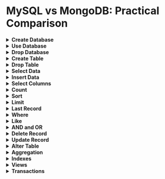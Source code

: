 # MySQL vs MongoDB: Practical Comparison

<details>
  <summary><strong>Create Database</strong></summary>

- MySQL
  - `CREATE DATABASE ecommerce;`
- MongoDB
  - `Use ecommerce`
</details>

<details>
  <summary><strong>Use Database</strong></summary>

- MySQL
  - `Use ecommerce;`
- MongoDB
  - `Use ecommerce`
</details>

<details>
  <summary><strong>Drop Database</strong></summary>

- MySQL
  - `DROP DATABASE ecommerce;`
- MongoDB
  - `db.dropDatabase()`
</details>

<details>
  <summary><strong>Create Table</strong></summary>

- MySQL
  - `CREATE TABLE customers(id INT UNSIGNED PRIMARY KEY AUTO_INCREMENT, first_name VARCHAR(50) NOT NULL, last_name VARCHAR(50) NOT NULL, email VARCHAR(100) NOT NULL, created_at TIMESTAMP DEFAULT CURRENT_TIMESTAMP);`
  - `CREATE TABLE products(id INT UNSIGNED PRIMARY KEY AUTO_INCREMENT, Name VARCHAR(255) NOT NULL, price INT(10) NOT NULL, description TEXT NOT NULL, category VARCHAR(100) NOT NULL, stock_quantity INT(10) UNSIGNED default 0, created_at TIMESTAMP DEFAULT CURRENT_TIMESTAMP);`
  - `CREATE TABLE orders(id INT UNSIGNED PRIMARY KEY AUTO_INCREMENT, customer_id INT UNSIGNED NOT NULL, product_id INT UNSIGNED NOT NULL, quantity INT NOT NULL,created_at TIMESTAMP DEFAULT CURRENT_TIMESTAMP,FOREIGN KEY(customer_id) REFERENCES customers(id),FOREIGN KEY(product_id) REFERENCES products(id));`

- MongoDB
  - `db.createCollection('customers')`
  - `db.createCollection('products')`
  - `db.createCollection('orders'')`
</details>

<details>
  <summary><strong>Drop Table</strong></summary>

- MySQL
  - `DROP TABLE customers;`
- MongoDB
  - `db.customers.drop();` 
</details>

<details>
  <summary><strong>Select Data</strong></summary>

- MySQL
  - `SELECT * FROM customers;`
- MongoDB
  - `db.customers.find({});` 
</details>

<details>
  <summary><strong>Insert Data</strong></summary>

- MySQL
  - `INSERT INTO customers(first_name, last_name, email) VALUES('John', 'Doe', 'john.doe@gmail.com');`
  - `INSERT INTO customers(first_name, last_name, email) VALUES('Adam', 'Smith', 'adam.smith@gmail.com');`
  - `INSERT INTO customers(first_name, last_name, email) VALUES('John', 'Allen', 'john.allen@gmail.com');`
  - `INSERT INTO orders(customer_id, product_id, quantity) VALUES(1,1,2),(1,2,4),(2,2,1);`

- MongoDB
  - `db.getCollection("customers").insertOne({"first_name": "John","last_name":"Doe","email":"john.doe@gmail.com", 'created_at': new Date()})`
  - `db.getCollection("customers").insertOne({"first_name": "John","last_name":"Allen","email":"john.allen@gmail.com", 'created_at': new Date()})`
  - `db.getCollection("customers").insert([{"first_name": "John","last_name":"Doe","email":"john.doe@gmail.com", 'created_at': new Date()},{"first_name": "Adam","last_name":"Smith","email":"adam.smith@gmail.com", 'created_at': new Date()},])`
  - `db.getCollection("products").insert([{"name": "Laptop","price":12000,"description":"Apple laptop", "category": "Electronics", "stock_quantity": 100, 'created_at': new Date()},{"name": "Chair","price":7000,"description":"office Chair", "category": "Home Office", "stock_quantity": 200, 'created_at': new Date()}])`
  - `db.getCollection('orders').insert([{ "customer_id":ObjectId("64af9a0a55296e840ec237a5"), "product_id": ObjectId("64afc0b755296e840ec237a7"),"quantity":2, 'created_at':new Date() },{ "customer_id":ObjectId("64af9a0a55296e840ec237a5"), "product_id": ObjectId("64afc0b755296e840ec237a8"),"quantity":4, 'created_at':new Date() },{ "customer_id":ObjectId("64af9a0a55296e840ec237a6"), "product_id": ObjectId("64afc0b755296e840ec237a8"),"quantity":1, 'created_at':new Date() }])`
</details>

<details>
  <summary><strong>Select Columns</strong></summary>

- MySQL
  - `Select email from customers;`
  - `SELECT name, price FROM products;`
- MongoDB
  - `db.customers.find({}, { email: 1 });`
  - `db.customers.find({}, { email: 1, _id: 0 });`
  - `db.products.find({},{name:1, price:1, _id: 0})`
</details>

<details>
  <summary><strong>Count</strong></summary>

- MySQL
  - `SELECT COUNT(*) FROM customers;`
- MongoDB
  - `db.customers.countDocuments()`
</details>

<details>
  <summary><strong>Sort</strong></summary>

- MySQL
  - `SELECT * FROM orders ORDER BY quantity;`
  - `SELECT * FROM orders ORDER BY quantity DESC;`
- MongoDB
  - `db.orders.find({}).sort({'quantity': 1})`
  - `db.orders.find({}).sort({'quantity': -1})`
</details>

<details>
  <summary><strong>Limit</strong></summary>

- MySQL
  - `SELECT * FROM customers LIMIT 1;`
  - `SELECT * FROM products LIMIT 1;`
  - `SELECT * FROM customers LIMIT 2,1;`
- MongoDB
  - `db.customers.find({}).limit(1)`
  - `db.products.find({}).limit(1)`
  - `db.customers.find({}).skip(2).limit(1)`
</details>

<details>
  <summary><strong>Last Record</strong></summary>

- MySQL
  - `SELECT * FROM customers ORDER BY id DESC LIMIT 1;`
- MongoDB
  - `db.customers.find().sort({_id:-1}).limit(1)`
</details>

<details>
  <summary><strong>Where</strong></summary>

- MySQL
  - `SELECT * FROM customers WHERE first_name = 'Michael'`
  - `SELECT * FROM products WHERE price > 100`
  - `SELECT * FROM orders WHERE quantity > 2`
- MongoDB
  - `db.customers.find({ first_name: 'Michael'})`
  - `db.products.find({ price:{$gt:100} })`
  - `db.orders.find({quantity: {$gt : 2} })`

</details>

<details>
  <summary><strong>Like</strong></summary>

- MySQL
  - `SELECT * FROM products WHERE name LIKE '%Mini%';`
  - `SELECT * FROM products WHERE name LIKE 'Smart%';;`
  - `SELECT * FROM products WHERE name LIKE '%Charger';`
  - `SELECT * FROM customers WHERE email LIKE 'john%'`
- MongoDB
  - `db.products.find({name:{ $regex: /Mini/ } })`
  - `db.products.find({name:{ $regex: /^Smart/ } })`
  - `db.products.find({name:{ $regex: /Charger$/ } })`
  - `db.customers.find({ email: { $regex: /^john/ } })`
</details>

<details>
  <summary><strong>AND and OR</strong></summary>

- MySQL
  - `SELECT * FROM products WHERE name LIKE '%Mini%' AND price > 100`
  - `SELECT * FROM products WHERE name LIKE '%Mini%' OR price > 100`
- MongoDB
  - `db.products.find({$and: [ {name: {$regex: /Mini/} }, {price: {$gt:100} } ] })`
  - `db.products.find({$or: [ {name: {$regex: /Mini/} }, {price: {$gt:100} } ] })`
</details>

<details>
  <summary><strong>Delete Record</strong></summary>

- MySQL
  - `DELETE FROM customers WHERE id = 200;`
  - `DELETE FROM customers WHERE email LIKE 'john%'`
- MongoDB
  - `db.customers.deleteOne({"_id" : ObjectId("64b6250edd9809f1c0e52ff2")})`
  - `db.customers.deleteMany({email: { $regex: /^john/ } })`
</details>

<details>
<summary><strong>Update Record</strong></summary>

- MySQL
  - `UPDATE products SET price = 100 WHERE id = 28;`
  - `UPDATE products SET price = 59 WHERE name LIKE '%Earphone%';`
- MongoDB
  - `db.products.updateOne({"_id" : ObjectId("64b78b0fdd9809f1c0e533fd")}, { $set: {price: 100}} )`
  - `db.products.updateMany({ name: {$regex: /Earphone/} }, { $set: {price: 59} })`
</details>

<details>
<summary><strong>Alter Table</strong></summary>

- MySQL
  - `ALTER TABLE products ADD COLUMN manufacturer VARCHAR(50) NULL AFTER description;`
     - `SELECT * FROM products WHERE name LIKE '%Bluetooth%'`
     - `UPDATE products SET manufacturer = 'Samsung' WHERE name LIKE '%Bluetooth%';`
     - `SELECT * FROM products WHERE manufacturer IS NOT NULL;`
     - `SELECT * FROM products WHERE manufacturer IS NULL;`
- MongoDB
  - `db.products.find({name: {$regex: /Bluetooth/}})`
      - `db.products.updateMany({name: {$regex:/Bluetooth/} },{ $set: {manufacturer : 'Samsung'}})`
      - `db.products.find({manufacturer: {$exists: true }})`
      - `db.products.find({manufacturer: {$exists: false }})`
</details>

<details>
<summary><strong>Aggregation</strong></summary>

- MySQL
  - Where   
      - `SELECT * FROM products WHERE name = 'Laptop'`
  - Like
      - `SELECT * FROM products WHERE name LIKE '%Bluetooth%'`
  - Sort
      - `SELECT * FROM products ORDER BY price DESC`
  - Limit
      - `SELECT * FROM products ORDER BY price DESC LIMIT 1`
  - Sequence
      - `SELECT * FROM products ORDER BY price DESC LIMIT 2`
  - Projection
      - `SELECT name,price FROM products ORDER BY price DESC LIMIT 2`
      - `SELECT CONCAT(first_name,' ', last_name)AS NAME, email FROM customers;`
      - `SELECT NAME, price, IF (price < 299, 'Affordable', 'Expensive') AS category FROM products;`
      - `SELECT NAME, CAST(price AS CHAR) AS price_alias FROM products;`
  - Group By
      - `SELECT first_name, COUNT(*) FROM customers GROUP BY first_name;`
      - `SELECT price, COUNT(*) AS total FROM products GROUP BY price;`
  - Distinct
      - `SELECT DISTINCT first_name FROM customers;`
  - Duplicate
      - `SELECT first_name, COUNT(*) AS total FROM customers GROUP BY first_name HAVING total > 1 ORDER BY first_name ASC;`
  - Joins
      - Left Outer Join
          - `SELECT * FROM customers LEFT OUTER JOIN orders ON customers.id= orders.customer_id`
      - Inner Join
          - `SELECT * FROM customers INNER JOIN orders ON customers.id= orders.customer_id`
- MongoDB
  - Where
      - `db.products.aggregate([{$match: {name: 'Laptop'}}])`
  - Like
      - `db.products.aggregate([{$match: {name: {$regex: /Bluetooth/}}}])`
  - Sort
      - `db.products.aggregate([{$sort: {price: -1}}])`
  - Limit
      - `db.products.aggregate([{$sort: {price: -1}},{$limit: 1}])`
  - Sequence
      - `db.products.aggregate([{$sort: {price: -1}},{$limit: 2}])`
      - `db.products.aggregate([{$limit: 2},{$sort: {price: -1}}])`
  - Projection
      - `db.products.aggregate([{$sort: {price: -1}}, {$limit: 2},{ $project: {name: 1, price: 1, _id: 0}}])`
      - `db.customers.aggregate([{ $project:{ _id:0, Name: { $concat: ["$first_name", " ", "$last_name"]}, email: 1} } ])`
      - `db.products.aggregate([{ $project: { name: 1, price: 1, category: { $cond: { if: { $lt: [ "$price", 299 ] }, then: "Affordable", else: "Expensive" } } } }])`
      - `db.products.aggregate([{$project: {_id: 0,name: 1,price_alias: {"$toString": "$price"}}}])`
  - Group By
      - `db.customers.aggregate([ {"$group": {_id: "$first_name", count: {"$sum":1}}} ])`
      - `db.products.aggregate([{"$group": {_id: "$price", total: {$sum:1}}},{"$project": { price: "$_id",total: "$total",_id: 0 } }, {"$sort": { price: 1 }}])`
  - Distinct
      - `db.customers.distinct("first_name")`
  - Duplicate
      - `db.customers.aggregate([{ $group: { _id: "$first_name", count: { $sum: 1 } } }, { $match : { count: {$gt: 1} } }, { $project: { first_name : "$_id", count: "$count" } }, { $sort: { first_name: 1 } }])`
  - Joins
      - Left Outer Join
          - `db.customers.aggregate([{ $lookup: { from:"orders", localField:"_id", foreignField:"customer_id", as:"orders" } }])`
      - Inner Join
          - `db.customers.aggregate([{ $lookup: { from:"orders", localField:"_id", foreignField:"customer_id", as:"orders" }},{ $match: {orders: { $ne: []}}}])`
</details>

<details>
<summary><strong>Indexes</strong></summary>

- MySQL
  - Single Field Index
      - `SELECT email FROM customers WHERE email  = 'ava.reed@example.com';`
      - `EXPLAIN SELECT email FROM customers WHERE email  = 'ava.reed@example.com';`
      - `CREATE INDEX idx_email ON customers(email);`
      - `EXPLAIN SELECT email FROM customers WHERE email  = 'ava.reed@example.com';`
  - Compound Index
      - `EXPLAIN SELECT first_name, last_name FROM customers WHERE first_name = 'ava' AND last_name = 'reed';`
      - `CREATE INDEX idx_first_name_last_name ON customers(first_name, last_name);`
      - `EXPLAIN SELECT last_name FROM customers WHERE first_name = 'ava' AND last_name = 'reed';`
  - FULLTEXT Index
      - `CREATE FULLTEXT INDEX idx_name_description ON products(NAME, description)`
      - `SELECT id, NAME, price, description, MATCH(NAME, description) AGAINST('bluetooth') AS relevance FROM products WHERE MATCH(NAME, description) AGAINST('bluetooth');`
- MongoDB
  - Single Field Index
      - `db.customers.find({"email" : "ava.reed@example.com"},{email: 1})`
      - `db.customers.find({"email" : "ava.reed@example.com"},{email: 1}).explain("executionStats");`
      - `db.customers.createIndex({"email": 1});`
      - `db.customers.find({"email" : "emily.russell@example.com"},{email: 1}).explain("executionStats");`
  - Compound Index
      - `db.customers.find( {$and: [{ "first_name" : "Ava"},{"last_name" : "Reed"}]}, {first_name: 1, last_name: 1}).explain("executionStats")`
      - `db.customers.createIndex({first_name: 1,last_name: 1})`
      - `db.customers.find( {"last_name" : "Reed"}, {first_name: 1, last_name: 1}).explain("executionStats")`
  - FULLTEXT Index
      - `db.products.createIndex({name: "text", description: "text"})`
      - `db.products.find({$text: {$search: '65'}})`
      - `db.products.find({$text: {$search: "bluetooth"}}).explain("executionStats");`
</details>

<details>
<summary><strong>Views</strong></summary>

- MySQL
  - `CREATE VIEW non_selling_products AS SELECT * FROM products WHERE price < 50 AND stock_quantity > 200;`
- MongoDB
  - `SELECT email FROM customers WHERE email  = 'ava.reed@example.com';`
</details>

<details>
<summary><strong>Transactions</strong></summary>

- MySQL
  - `CREATE VIEW non_selling_products AS SELECT * FROM products WHERE price < 50 AND stock_quantity > 200;`
- MongoDB
  - `SELECT email FROM customers WHERE email  = 'ava.reed@example.com';`
</details>